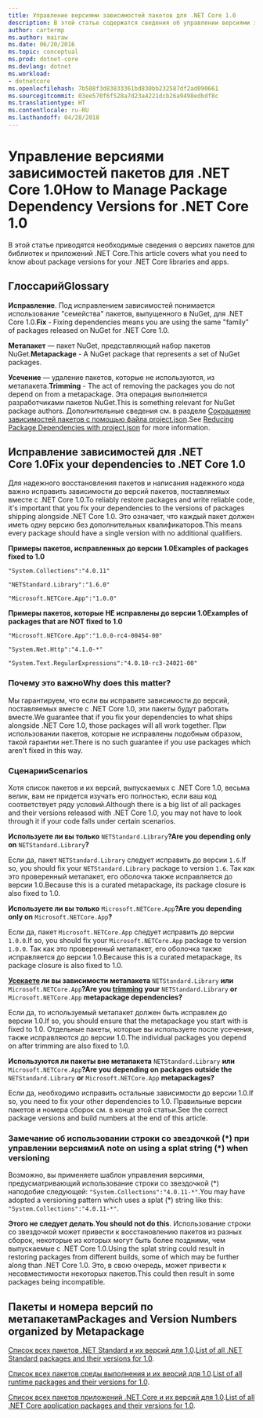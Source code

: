```yaml
---
title: Управление версиями зависимостей пакетов для .NET Core 1.0
description: В этой статье содержатся сведения об управлении версиями зависимостей пакетов для библиотек и приложений .NET Core.
author: cartermp
ms.author: mairaw
ms.date: 06/20/2016
ms.topic: conceptual
ms.prod: dotnet-core
ms.devlang: dotnet
ms.workload:
- dotnetcore
ms.openlocfilehash: 7b508f3d83833361bd830bb232587df2ad090661
ms.sourcegitcommit: 03ee570f6f528a7d23a4221dcb26a9498edbdf8c
ms.translationtype: HT
ms.contentlocale: ru-RU
ms.lasthandoff: 04/28/2018
---
```

# <a name="how-to-manage-package-dependency-versions-for-net-core-10"></a><span data-ttu-id="dad8c-103">Управление версиями зависимостей пакетов для .NET Core 1.0</span><span class="sxs-lookup"><span data-stu-id="dad8c-103">How to Manage Package Dependency Versions for .NET Core 1.0</span></span>

<span data-ttu-id="dad8c-104">В этой статье приводятся необходимые сведения о версиях пакетов для библиотек и приложений .NET Core.</span><span class="sxs-lookup"><span data-stu-id="dad8c-104">This article covers what you need to know about package versions for your .NET Core libraries and apps.</span></span>

## <a name="glossary"></a><span data-ttu-id="dad8c-105">Глоссарий</span><span class="sxs-lookup"><span data-stu-id="dad8c-105">Glossary</span></span>

<span data-ttu-id="dad8c-106">**Исправление**. Под исправлением зависимостей понимается использование "семейства" пакетов, выпущенного в NuGet, для .NET Core 1.0.</span><span class="sxs-lookup"><span data-stu-id="dad8c-106">**Fix** - Fixing dependencies means you are using the same "family" of packages released on NuGet for .NET Core 1.0.</span></span>

<span data-ttu-id="dad8c-107">**Метапакет** — пакет NuGet, представляющий набор пакетов NuGet.</span><span class="sxs-lookup"><span data-stu-id="dad8c-107">**Metapackage** - A NuGet package that represents a set of NuGet packages.</span></span>

<span data-ttu-id="dad8c-108">**Усечение** — удаление пакетов, которые не используются, из метапакета.</span><span class="sxs-lookup"><span data-stu-id="dad8c-108">**Trimming** - The act of removing the packages you do not depend on from a metapackage.</span></span>  <span data-ttu-id="dad8c-109">Эта операция выполняется разработчиками пакетов NuGet.</span><span class="sxs-lookup"><span data-stu-id="dad8c-109">This is something relevant for NuGet package authors.</span></span>  <span data-ttu-id="dad8c-110">Дополнительные сведения см. в разделе [Сокращение зависимостей пакетов с помощью файла project.json](../deploying/reducing-dependencies.md).</span><span class="sxs-lookup"><span data-stu-id="dad8c-110">See [Reducing Package Dependencies with project.json](../deploying/reducing-dependencies.md) for more information.</span></span> 

## <a name="fix-your-dependencies-to-net-core-10"></a><span data-ttu-id="dad8c-111">Исправление зависимостей для .NET Core 1.0</span><span class="sxs-lookup"><span data-stu-id="dad8c-111">Fix your dependencies to .NET Core 1.0</span></span>

<span data-ttu-id="dad8c-112">Для надежного восстановления пакетов и написания надежного кода важно исправить зависимости до версий пакетов, поставляемых вместе с .NET Core 1.0.</span><span class="sxs-lookup"><span data-stu-id="dad8c-112">To reliably restore packages and write reliable code, it's important that you fix your dependencies to the versions of packages shipping alongside .NET Core 1.0.</span></span>  <span data-ttu-id="dad8c-113">Это означает, что каждый пакет должен иметь одну версию без дополнительных квалификаторов.</span><span class="sxs-lookup"><span data-stu-id="dad8c-113">This means every package should have a single version with no additional qualifiers.</span></span>

<span data-ttu-id="dad8c-114">**Примеры пакетов, исправленных до версии 1.0**</span><span class="sxs-lookup"><span data-stu-id="dad8c-114">**Examples of packages fixed to 1.0**</span></span>

`"System.Collections":"4.0.11"`

`"NETStandard.Library":"1.6.0"`

`"Microsoft.NETCore.App":"1.0.0"`

<span data-ttu-id="dad8c-115">**Примеры пакетов, которые НЕ исправлены до версии 1.0**</span><span class="sxs-lookup"><span data-stu-id="dad8c-115">**Examples of packages that are NOT fixed to 1.0**</span></span>

`"Microsoft.NETCore.App":"1.0.0-rc4-00454-00"`

`"System.Net.Http":"4.1.0-*"`

`"System.Text.RegularExpressions":"4.0.10-rc3-24021-00"`

### <a name="why-does-this-matter"></a><span data-ttu-id="dad8c-116">Почему это важно</span><span class="sxs-lookup"><span data-stu-id="dad8c-116">Why does this matter?</span></span>

<span data-ttu-id="dad8c-117">Мы гарантируем, что если вы исправите зависимости до версий, поставляемых вместе с .NET Core 1.0, эти пакеты будут работать вместе.</span><span class="sxs-lookup"><span data-stu-id="dad8c-117">We guarantee that if you fix your dependencies to what ships alongside .NET Core 1.0, those packages will all work together.</span></span> <span data-ttu-id="dad8c-118">При использовании пакетов, которые не исправлены подобным образом, такой гарантии нет.</span><span class="sxs-lookup"><span data-stu-id="dad8c-118">There is no such guarantee if you use packages which aren't fixed in this way.</span></span>

### <a name="scenarios"></a><span data-ttu-id="dad8c-119">Сценарии</span><span class="sxs-lookup"><span data-stu-id="dad8c-119">Scenarios</span></span>

<span data-ttu-id="dad8c-120">Хотя список пакетов и их версий, выпускаемых с .NET Core 1.0, весьма велик, вам не придется изучать его полностью, если ваш код соответствует ряду условий.</span><span class="sxs-lookup"><span data-stu-id="dad8c-120">Although there is a big list of all packages and their versions released with .NET Core 1.0, you may not have to look through it if your code falls under certain scenarios.</span></span>

<span data-ttu-id="dad8c-121">**Используете ли вы только** `NETStandard.Library`**?**</span><span class="sxs-lookup"><span data-stu-id="dad8c-121">**Are you depending only on** `NETStandard.Library`**?**</span></span>

<span data-ttu-id="dad8c-122">Если да, пакет `NETStandard.Library` следует исправить до версии `1.6`.</span><span class="sxs-lookup"><span data-stu-id="dad8c-122">If so, you should fix your `NETStandard.Library` package to version `1.6`.</span></span>  <span data-ttu-id="dad8c-123">Так как это проверенный метапакет, его оболочка также исправляется до версии 1.0.</span><span class="sxs-lookup"><span data-stu-id="dad8c-123">Because this is a curated metapackage, its package closure is also fixed to 1.0.</span></span>

<span data-ttu-id="dad8c-124">**Используете ли вы только** `Microsoft.NETCore.App`**?**</span><span class="sxs-lookup"><span data-stu-id="dad8c-124">**Are you depending only on** `Microsoft.NETCore.App`**?**</span></span>

<span data-ttu-id="dad8c-125">Если да, пакет `Microsoft.NETCore.App` следует исправить до версии `1.0.0`.</span><span class="sxs-lookup"><span data-stu-id="dad8c-125">If so, you should fix your `Microsoft.NETCore.App` package to version `1.0.0`.</span></span>  <span data-ttu-id="dad8c-126">Так как это проверенный метапакет, его оболочка также исправляется до версии 1.0.</span><span class="sxs-lookup"><span data-stu-id="dad8c-126">Because this is a curated metapackage, its package closure is also fixed to 1.0.</span></span>

<span data-ttu-id="dad8c-127">**[Усекаете](../deploying/reducing-dependencies.md) ли вы зависимости метапакета** `NETStandard.Library` **или** `Microsoft.NETCore.App`**?**</span><span class="sxs-lookup"><span data-stu-id="dad8c-127">**Are you [trimming](../deploying/reducing-dependencies.md) your** `NETStandard.Library` **or** `Microsoft.NETCore.App` **metapackage dependencies?**</span></span>

<span data-ttu-id="dad8c-128">Если да, то используемый метапакет должен быть исправлен до версии 1.0.</span><span class="sxs-lookup"><span data-stu-id="dad8c-128">If so, you should ensure that the metapackage you start with is fixed to 1.0.</span></span>  <span data-ttu-id="dad8c-129">Отдельные пакеты, которые вы используете после усечения, также исправляются до версии 1.0.</span><span class="sxs-lookup"><span data-stu-id="dad8c-129">The individual packages you depend on after trimming are also fixed to 1.0.</span></span>

<span data-ttu-id="dad8c-130">**Используются ли пакеты вне метапакета** `NETStandard.Library` **или** `Microsoft.NETCore.App`**?**</span><span class="sxs-lookup"><span data-stu-id="dad8c-130">**Are you depending on packages outside the** `NETStandard.Library` **or** `Microsoft.NETCore.App` **metapackages?**</span></span>

<span data-ttu-id="dad8c-131">Если да, необходимо исправить остальные зависимости до версии 1.0.</span><span class="sxs-lookup"><span data-stu-id="dad8c-131">If so, you need to fix your other dependencies to 1.0.</span></span>  <span data-ttu-id="dad8c-132">Правильные версии пакетов и номера сборок см. в конце этой статьи.</span><span class="sxs-lookup"><span data-stu-id="dad8c-132">See the correct package versions and build numbers at the end of this article.</span></span>

### <a name="a-note-on-using-a-splat-string--when-versioning"></a><span data-ttu-id="dad8c-133">Замечание об использовании строки со звездочкой (\*) при управлении версиями</span><span class="sxs-lookup"><span data-stu-id="dad8c-133">A note on using a splat string (\*) when versioning</span></span>

<span data-ttu-id="dad8c-134">Возможно, вы применяете шаблон управления версиями, предусматривающий использование строки со звездочкой (\*) наподобие следующей: `"System.Collections":"4.0.11-*"`.</span><span class="sxs-lookup"><span data-stu-id="dad8c-134">You may have adopted a versioning pattern which uses a splat (\*) string like this: `"System.Collections":"4.0.11-*"`.</span></span>

<span data-ttu-id="dad8c-135">**Этого не следует делать**.</span><span class="sxs-lookup"><span data-stu-id="dad8c-135">**You should not do this**.</span></span>  <span data-ttu-id="dad8c-136">Использование строки со звездочкой может привести к восстановлению пакетов из разных сборок, некоторые из которых могут быть более поздними, чем выпускаемые с .NET Core 1.0.</span><span class="sxs-lookup"><span data-stu-id="dad8c-136">Using the splat string could result in restoring packages from different builds, some of which may be further along than .NET Core 1.0.</span></span>  <span data-ttu-id="dad8c-137">Это, в свою очередь, может привести к несовместимости некоторых пакетов.</span><span class="sxs-lookup"><span data-stu-id="dad8c-137">This could then result in some packages being incompatible.</span></span>

## <a name="packages-and-version-numbers-organized-by-metapackage"></a><span data-ttu-id="dad8c-138">Пакеты и номера версий по метапакетам</span><span class="sxs-lookup"><span data-stu-id="dad8c-138">Packages and Version Numbers organized by Metapackage</span></span>

<span data-ttu-id="dad8c-139">[Список всех пакетов .NET Standard и их версий для 1.0](https://github.com/dotnet/versions/blob/master/build-info/dotnet/corefx/release/1.0.0/Latest_Packages.txt).</span><span class="sxs-lookup"><span data-stu-id="dad8c-139">[List of all .NET Standard packages and their versions for 1.0](https://github.com/dotnet/versions/blob/master/build-info/dotnet/corefx/release/1.0.0/Latest_Packages.txt).</span></span>

<span data-ttu-id="dad8c-140">[Список всех пакетов среды выполнения и их версий для 1.0](https://github.com/dotnet/versions/blob/master/build-info/dotnet/coreclr/release/1.0.0/LKG_Packages.txt).</span><span class="sxs-lookup"><span data-stu-id="dad8c-140">[List of all runtime packages and their versions for 1.0](https://github.com/dotnet/versions/blob/master/build-info/dotnet/coreclr/release/1.0.0/LKG_Packages.txt).</span></span>

<span data-ttu-id="dad8c-141">[Список всех пакетов приложений .NET Core и их версий для 1.0](https://github.com/dotnet/versions/blob/master/build-info/dotnet/core-setup/release/1.0.0/Latest_Packages.txt).</span><span class="sxs-lookup"><span data-stu-id="dad8c-141">[List of all .NET Core application packages and their versions for 1.0](https://github.com/dotnet/versions/blob/master/build-info/dotnet/core-setup/release/1.0.0/Latest_Packages.txt).</span></span>
